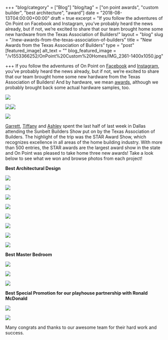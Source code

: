 +++
"blog/category" = ["Blog"]
"blog/tag" = ["on point awards", "custom builder", "best architecture", "award"]
date = "2018-08-13T04:00:00+00:00"
draft = true
excerpt = "If you follow the adventures of On Point on Facebook and Instagram, you’ve probably heard the news already, but if not, we’re excited to share that our team brought home some new hardware from the Texas Association of Builders!"
layout = "blog"
slug = "/new-awards-from-the-texas-association-of-builders"
title = "New Awards from the Texas Association of Builders"
type = "post"
[featured_image]
alt_text = ""
blog_featured_image = "/v1553366252/OnPoint%20Custom%20Homes/IMG_2361-1400x1050.jpg"

+++
If you follow the adventures of On Point on [Facebook](https://www.facebook.com/OnPointCustomHomes/?fref=ts) and [Instagram](https://www.instagram.com/onpointcustomhomes/), you’ve probably heard the news already, but if not, we’re excited to share that our team brought home some new hardware from the Texas Association of Builders! And by hardware, we mean [awards](https://onpointcustomhomes.com/about-us/recognition/), although we probably brought back some actual hardware samples, too.

![](https://res.cloudinary.com/onpointcustomhomes/image/upload/v1553366252/OnPoint%20Custom%20Homes/IMG_2361-1400x1050.jpg)

![](https://res.cloudinary.com/onpointcustomhomes/image/upload/v1553366253/OnPoint%20Custom%20Homes/40096945_10156594204299913_4069555390692458496_n-214x300.jpg)![](https://res.cloudinary.com/onpointcustomhomes/image/upload/v1553366254/OnPoint%20Custom%20Homes/39984924_10156594205784913_3536127152678240256_n-214x300.jpg)

![](https://res.cloudinary.com/onpointcustomhomes/image/upload/v1553366252/OnPoint%20Custom%20Homes/39962169_10156594205829913_2490846427681390592_o-300x214.jpg)

[Garrett](https://onpointcustomhomes.com/personnel/garrett-nance/), [Tiffany](https://onpointcustomhomes.com/personnel/tiffany-trask/) and [Ashley](https://onpointcustomhomes.com/personnel/ashley-tucker/) spent the last half of last week in Dallas attending the Sunbelt Builders Show put on by the Texas Association of Builders. The highlight of the trip was the STAR Award Show, which recognizes excellence in all areas of the home building industry. With more than 500 entries, the STAR awards are the largest award show in the state and On Point was pleased to take home three new awards! Take a look below to see what we won and browse photos from each project!

**Best Architectural Design**

![](https://res.cloudinary.com/onpointcustomhomes/image/upload/v1553366254/OnPoint%20Custom%20Homes/emomedia.net_edit.jpg)

![](https://res.cloudinary.com/onpointcustomhomes/image/upload/v1553366253/OnPoint%20Custom%20Homes/emomedia.net-40.jpg)

![](https://res.cloudinary.com/onpointcustomhomes/image/upload/v1553366253/OnPoint%20Custom%20Homes/emomedia.net-29.jpg)

![](https://res.cloudinary.com/onpointcustomhomes/image/upload/v1553366252/OnPoint%20Custom%20Homes/emomedia.net-39.jpg)

![](https://res.cloudinary.com/onpointcustomhomes/image/upload/v1553366261/OnPoint%20Custom%20Homes/emomedia.net-13-1.jpg)

![](https://res.cloudinary.com/onpointcustomhomes/image/upload/v1553366256/OnPoint%20Custom%20Homes/emomedia.net-20.jpg)

![](https://res.cloudinary.com/onpointcustomhomes/image/upload/v1553366255/OnPoint%20Custom%20Homes/emomedia.net-19.jpg)

![](https://res.cloudinary.com/onpointcustomhomes/image/upload/v1553366257/OnPoint%20Custom%20Homes/emomedia.net-10.jpg)

**Best Master Bedroom**

![](https://res.cloudinary.com/onpointcustomhomes/image/upload/v1553366255/OnPoint%20Custom%20Homes/emomedia.net-12.jpg)

![](https://res.cloudinary.com/onpointcustomhomes/image/upload/v1553366261/OnPoint%20Custom%20Homes/emomedia.net-13-1.jpg)

![](https://res.cloudinary.com/onpointcustomhomes/image/upload/v1553366256/OnPoint%20Custom%20Homes/emomedia.net-16.jpg)

**Best Special Promotion for our playhouse partnership with Ronald McDonald**

![](https://res.cloudinary.com/onpointcustomhomes/image/upload/v1553366256/OnPoint%20Custom%20Homes/IMG_1779-768x512.jpg)

![](https://res.cloudinary.com/onpointcustomhomes/image/upload/v1553366253/OnPoint%20Custom%20Homes/IMG_5247-e1495821597494-768x557.jpg)

Many congrats and thanks to our awesome team for their hard work and success.